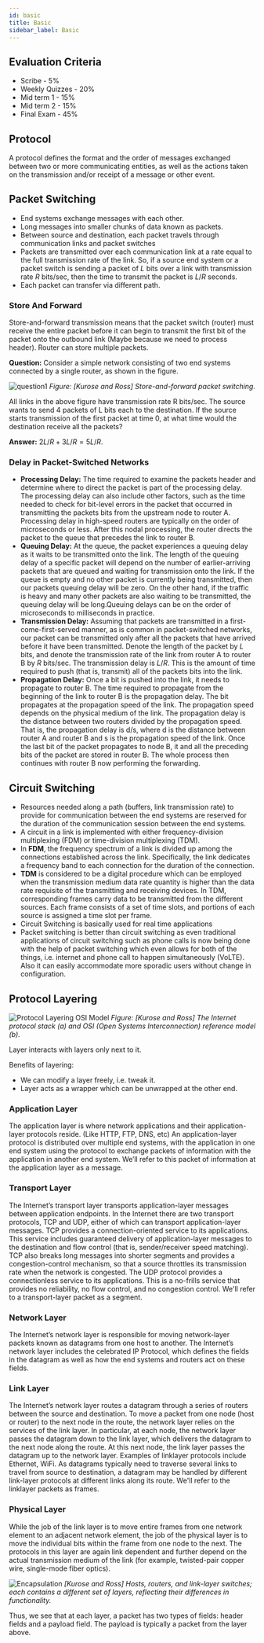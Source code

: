 ```yaml
---
id: basic
title: Basic  
sidebar_label: Basic
---
```



## Evaluation Criteria

* Scribe - 5%
* Weekly Quizzes - 20% 
* Mid term 1 - 15%
* Mid term 2 - 15%
* Final Exam - 45%
  
## Protocol

A protocol defines the format and the order of messages exchanged
between two or more communicating entities, as well as the actions taken
on the transmission and/or receipt of a message or other event.

## Packet Switching

* End systems exchange messages with each other.
* Long messages into smaller chunks of data known as packets.
* Between source and destination, each packet travels through
  communication links and packet switches
* Packets are transmitted over each communication link at a rate equal
  to the full transmission rate of the link. So, if a source end system or
  a packet switch is sending a packet of $L$ bits over a link with
  transmission rate $R$ bits/sec, then the time to transmit the packet is
  $L/R$ seconds.
* Each packet can transfer via different path.

### Store And Forward

Store-and-forward transmission means that the packet switch (router) must
receive the entire packet before it can begin to transmit the first bit of the packet onto the outbound link (Maybe because we need to process header). Router can store multiple packets.

**Question:** Consider a simple network consisting of two end systems connected by a single router, as shown in the figure. 

![question1](../../../assets/btech/cs/computer_networks/basic1.png)
*Figure: [Kurose and Ross] Store-and-forward packet switching.*

All links in the above figure have transmission rate R bits/sec. The source wants to send 4
packets of L bits each to the destination. If the source starts transmission of the first packet
at time 0, at what time would the destination receive all the packets?

**Answer:** $2L/R + 3L/R = 5L/R$.

### Delay in Packet-Switched Networks

* **Processing Delay:** The time required to examine the packets header and determine where to direct the packet is part of the processing delay. The processing delay can also include other factors, such as the time needed to check for bit-level errors in the packet that occurred in transmitting the packets bits from the upstream node to router A. Processing delay in high-speed routers are typically on the order of microseconds or less. After this nodal processing, the router directs the packet to the queue that precedes the link to router B.
* **Queuing Delay:** At the queue, the packet experiences a queuing delay as it waits to be transmitted onto the link. The length
  of the queuing delay of a specific packet will depend on the number of earlier-arriving packets that are queued
  and waiting for transmission onto the link. If the queue is empty and no other packet is currently being
  transmitted, then our packets queuing delay will be zero. On the other hand, if the traffic is heavy and many
  other packets are also waiting to be transmitted, the queuing delay will be long.Queuing delays can be on
  the order of microseconds to milliseconds in practice.
* **Transmission Delay:** Assuming that packets are transmitted in a first-come-first-served manner, as is common in packet-switched networks, our packet can be transmitted only after all the packets that have arrived before it have been transmitted. Denote the length of the packet by $L$ bits, and denote the transmission rate of the link from router A to router B by $R$ bits/sec. The transmission delay is $L/R$. This is the amount of time required to push (that is, transmit) all of the packets bits into the link.
* **Propagation Delay:** Once a bit is pushed into the link, it needs to propagate to router B. The time required to propagate from the beginning of the link to router B is the propagation delay. The bit propagates at the propagation speed of the link. The propagation speed depends on the physical medium of the link. The propagation delay is the distance between two routers divided by the propagation speed. That is, the propagation delay is d/s, where d is the distance between router A and router B and s is the propagation speed of the link. Once the last bit of the packet propagates to node B, it and all the preceding bits of the packet are stored in router B. The whole process then continues with router B now performing the forwarding.

## Circuit Switching

* Resources needed along a path (buffers, link transmission rate) to provide for communication between the end systems are reserved for the duration of the communication session between the end systems.
* A circuit in a link is implemented with either frequency-division
  multiplexing (FDM) or time-division multiplexing (TDM).
* In **FDM**, the frequency spectrum of a link is divided up among the connections established across
  the link. Specifically, the link dedicates a frequency band to each connection for the duration of the
  connection.
* **TDM** is considered to be a digital procedure which can be employed when the transmission
  medium data rate quantity is higher than the data rate requisite of the transmitting and receiving devices.
  In TDM, corresponding frames carry data to be transmitted from the different sources. Each frame consists
  of a set of time slots, and portions of each source is assigned a time slot per frame.
* Circuit Switching is basically used for real time applications
* Packet switching is better than circuit switching as even traditional applications of circuit switching such as phone calls is now being done with the help of packet switching which even allows for both of the things, i.e. internet and phone call to happen simultaneously (VoLTE). Also it can easily accommodate more sporadic users without change in configuration.

## Protocol Layering

![Protocol Layering OSI Model](../../../assets/btech/cs/computer_networks/basic2.png)
*Figure: [Kurose and Ross] The Internet protocol stack (a) and OSI (Open Systems Interconnection) reference model (b).*

Layer interacts with layers only next to it.

Benefits of layering:
* We can modify a layer freely, i.e. tweak it. 
* Layer acts as a wrapper which can be unwrapped at the other end.

### Application Layer

The application layer is where network applications and their application-layer protocols reside. (Like HTTP, FTP, DNS, etc)
An application-layer protocol is distributed over multiple end systems, with the
application in one end system using the protocol to exchange packets of information
with the application in another end system. We’ll refer to this packet of information
at the application layer as a message.

### Transport Layer

The Internet’s transport layer transports application-layer messages between
application endpoints. In the Internet there are two transport protocols, TCP and
UDP, either of which can transport application-layer messages. TCP provides a
connection-oriented service to its applications. This service includes guaranteed
delivery of application-layer messages to the destination and flow control (that is,
sender/receiver speed matching). TCP also breaks long messages into shorter segments and provides a congestion-control mechanism, so that a source throttles its
transmission rate when the network is congested. The UDP protocol provides a connectionless service to its applications. This is a no-frills service that provides no
reliability, no flow control, and no congestion control. We'll refer to a
transport-layer packet as a segment.

### Network Layer

The Internet’s network layer is responsible for moving network-layer packets
known as datagrams from one host to another. The Internet’s network layer includes the celebrated IP Protocol, which defines
the fields in the datagram as well as how the end systems and routers act on these
fields.

### Link Layer

The Internet’s network layer routes a datagram through a series of routers between
the source and destination. To move a packet from one node (host or router) to the
next node in the route, the network layer relies on the services of the link layer. In
particular, at each node, the network layer passes the datagram down to the link
layer, which delivers the datagram to the next node along the route. At this next
node, the link layer passes the datagram up to the network layer.
 Examples of linklayer protocols include Ethernet, WiFi. As datagrams typically need to traverse several links to travel from source to
destination, a datagram may be handled by different link-layer protocols at different
links along its route. We'll refer to the linklayer packets as frames.

### Physical Layer

While the job of the link layer is to move entire frames from one network element
to an adjacent network element, the job of the physical layer is to move the individual bits within the frame from one node to the next. The protocols in this layer are
again link dependent and further depend on the actual transmission medium of the
link (for example, twisted-pair copper wire, single-mode fiber optics). 


![Encapsulation](../../../assets/btech/cs/computer_networks/basic3.png)
*[Kurose and Ross] Hosts, routers, and link-layer switches; each contains a different set of layers, reflecting their differences in functionality.*


Thus, we see that at each layer, a packet has two types of
fields: header fields and a payload field. The payload is typically a packet from
the layer above.


